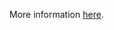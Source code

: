 More information [here](https://docs.prismacloud.io/en/enterprise-edition/policy-reference/google-cloud-policies/cloud-sql-policies/bc-gcp-sql-9).
